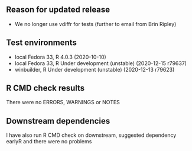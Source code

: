 ## Reason for updated release
* We no longer use vdiffr for tests (further to email from Brin Ripley)

## Test environments
* local Fedora 33, R 4.0.3 (2020-10-10)
* local Fedora 33, R Under development (unstable) (2020-12-15 r79637)
* winbuilder, R Under development (unstable) (2020-12-13 r79623)

## R CMD check results
There were no ERRORS, WARNINGS or NOTES

## Downstream dependencies
I have also run R CMD check on downstream, suggested dependency earlyR and there
were no problems
